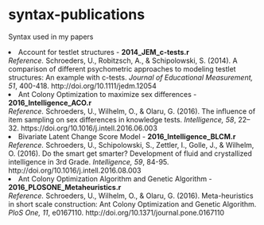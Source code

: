 # syntax-publications
Syntax used in my papers

<li>Account for testlet structures - <strong>2014_JEM_c-tests.r</strong><br><em>Reference.</em> Schroeders, U., Robitzsch, A., & Schipolowski, S. (2014). A comparison of different psychometric approaches to modeling testlet structures: An example with c-tests. <em>Journal of Educational Measurement, 51</em>, 400-418. http://doi.org/10.1111/jedm.12054</li>
<li>Ant Colony Optimization to maximize sex differences - <strong>2016_Intelligence_ACO.r</strong><br><em>Reference.</em> Schroeders, U., Wilhelm, O., & Olaru, G. (2016). The influence of item sampling on sex differences in knowledge tests. <em>Intelligence, 58</em>, 22–32. https://doi.org/10.1016/j.intell.2016.06.003</li>
<li>Bivariate Latent Change Score Model - <strong>2016_Intelligence_BLCM.r</strong><br><em>Reference.</em> Schroeders, U., Schipolowski, S., Zettler, I., Golle, J., & Wilhelm, O. (2016). Do the smart get smarter? Development of fluid and crystallized intelligence in 3rd Grade. <em>Intelligence, 59</em>, 84-95. http://doi.org/10.1016/j.intell.2016.08.003</li>
<li>Ant Colony Optimization Algorithm and Genetic Algorithm - <strong>2016_PLOSONE_Metaheuristics.r</strong><br><em>Reference.</em> Schroeders, U., Wilhelm, O., & Olaru, G. (2016). Meta-heuristics in short scale construction: Ant Colony Optimization and Genetic Algorithm. <em>PloS One, 11</em>, e0167110. http://doi.org/10.1371/journal.pone.0167110</li>
